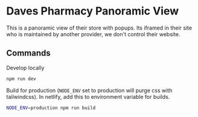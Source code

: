 # Daves Pharmacy Panoramic View

This is a panoramic view of their store with popups. Its iframed in their site who is maintained by another provider, we don't control their website.

## Commands

Develop locally

```bash
npm run dev
```

Build for production (`NODE_ENV` set to production will purge css with tailwindcss). In netlify, add
this to environment variable for builds.

```bash
NODE_ENV=production npm run build
```
